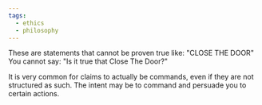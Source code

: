 ```yaml
---
tags:
  - ethics
  - philosophy
---
```

These are statements that cannot be proven true like:
"CLOSE THE DOOR"
You cannot say:
"Is it true that Close The Door?"

It is very common for claims to actually be commands, even if they are not structured as such. The intent may be to command and persuade you to certain actions.
